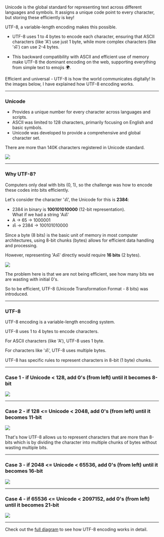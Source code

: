 Unicode is the global standard for representing text across different languages and symbols. It assigns a unique code point to every character, but storing these efficiently is key!

UTF-8, a variable-length encoding makes this possible.

- UTF-8 uses 1 to 4 bytes to encode each character, ensuring that ASCII characters (like 'A') use just 1 byte, while more complex characters (like 'ॐ') can use 2-4 bytes.
  <br>

- This backward compatibility with ASCII and efficient use of memory make UTF-8 the dominant encoding on the web, supporting everything from simple text to emojis 🌍.

Efficient and universal - UTF-8 is how the world communicates digitally!
In the images below, I have explained how UTF-8 encoding works.

---

### Unicode

- Provides a unique number for every character across languages and scripts.
- ASCII was limited to 128 characters, primarily focusing on English and basic symbols.
- Unicode was developed to provide a comprehensive and global character set.

There are more than 140K characters registered in Unicode standard.

![](https://i.ibb.co/KxL3ZXn/unicode-1.png)

---

### Why UTF-8?

Computers only deal with bits (0, 1), so the challenge was how to encode these codes into bits efficiently.

Let's consider the character 'ॐ', the Unicode for this is **2384**:

- 2384 in binary is **100101010000** (12-bit representation).
  <br>
  What if we had a string 'Aॐ'
- A -> 65 -> 1000001
  <br>
- ॐ -> 2384 -> 100101010000

Since a byte (8 bits) is the basic unit of memory in most computer architectures, using 8-bit chunks (bytes) allows for efficient data handling and processing.

However, representing 'Aॐ' directly would require **16 bits** (2 bytes).
<br>

![](https://i.ibb.co/xgp8sdf/unicode-2.png)

The problem here is that we are not being efficient, see how many bits we are wasting with initial 0's.

So to be efficient, UTF-8 (Unicode Transformation Format - 8 bits) was introduced.

---

### UTF-8

UTF-8 encoding is a variable-length encoding system.

UTF-8 uses 1 to 4 bytes to encode characters.

For ASCII characters (like 'A'), UTF-8 uses 1 byte.

For characters like 'ॐ', UTF-8 uses multiple bytes.

UTF-8 has specific rules to represent characters in 8-bit (1 byte) chunks.

---

### Case 1 - if Unicode < 128, add 0's (from left) until it becomes 8-bit

![](https://i.ibb.co/fkT5P5N/unicode-3.png)

---

### Case 2 - if 128 <= Unicode < 2048, add 0's (from left) until it becomes 11-bit

![](https://i.ibb.co/4TVjD7K/unicode-4.png)

That's how UTF-8 allows us to represent characters that are more than 8-bits
which is by dividing the character into multiple chunks of bytes without wasting
multiple bits.

---

### Case 3 - if 2048 <= Unicode < 65536, add 0's (from left) until it becomes 16-bit

![](https://i.ibb.co/qkgQR2Y/unicode-5.png)

---

### Case 4 - if 65536 <= Unicode < 2097152, add 0's (from left) until it becomes 21-bit

![](https://i.ibb.co/L1vdzmx/unicode-6.png)
<br>

---

Check out the [full diagram](https://excalidraw.com/#json=PGDoak8xbXbW7SzPvtN8W,JoCK_bPG_xJXhkxWZqwRGg) to see how UTF-8 encoding works in detail.
